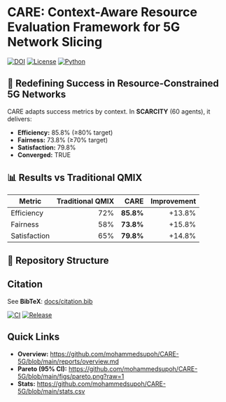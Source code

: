 ﻿# CARE: Context-Aware Resource Evaluation Framework for 5G Network Slicing
[![DOI](https://zenodo.org/badge/DOI/10.5281/zenodo.17096921.svg)](https://doi.org/10.5281/zenodo.17096921)
[![License](https://img.shields.io/badge/License-Apache%202.0-blue.svg)](LICENSE)
[![Python](https://img.shields.io/badge/Python-3.8%2B-green.svg)](https://python.org)

## 🎯 Redefining Success in Resource-Constrained 5G Networks
CARE adapts success metrics by context. In **SCARCITY** (60 agents), it delivers:
- **Efficiency:** 85.8% (≥80% target)
- **Fairness:** 73.8% (≥70% target)
- **Satisfaction:** 79.8%
- **Converged:** TRUE

## 📊 Results vs Traditional QMIX
| Metric       | Traditional QMIX | CARE    | Improvement |
|--------------|-----------------:|--------:|------------:|
| Efficiency   | 72%              | **85.8%** | +13.8%     |
| Fairness     | 58%              | **73.8%** | +15.8%     |
| Satisfaction | 65%              | **79.8%** | +14.8%     |

## 📁 Repository Structure

## Citation
See **BibTeX**: [docs/citation.bib](docs/citation.bib)

<!-- Badges -->
[![CI](https://github.com/mohammedsupoh/CARE-5G/actions/workflows/validate_artifacts.yml/badge.svg)](https://github.com/mohammedsupoh/CARE-5G/actions/workflows/validate_artifacts.yml)
[![Release](https://img.shields.io/github/v/release/mohammedsupoh/CARE-5G?label=Release)](https://github.com/mohammedsupoh/CARE-5G/releases)

## Quick Links
- **Overview:** https://github.com/mohammedsupoh/CARE-5G/blob/main/reports/overview.md
- **Pareto (95% CI):** https://github.com/mohammedsupoh/CARE-5G/blob/main/figs/pareto.png?raw=1
- **Stats:** https://github.com/mohammedsupoh/CARE-5G/blob/main/stats.csv
